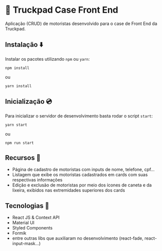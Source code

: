 # 🚛 Truckpad Case Front End 
 
Aplicação (CRUD) de motoristas desenvolvido para o case de Front End da Truckpad.

## Instalação ⬇️ 

Instalar os pacotes utilizando `npm` ou `yarn`:

```
npm install
```

ou

```
yarn install
```

## Inicialização 💿

Para inicializar o servidor de desenvolvimento basta rodar o script `start`:

```
yarn start
```

ou

```
npm run start
```
## Recursos 📒

- Página de cadastro de motoristas com inputs de nome, telefone, cpf...
- Listagem que exibe os motoristas cadastrados em cards com suas respectivas informações
- Edição e exclusão de motoristas por meio dos ícones de caneta e da lixeira, exibidos nas extremidades superiores dos cards

## Tecnologias 🤖
- React JS & Context API
- Material UI
- Styled Components
- Formik
- entre outras libs que auxiliaram no desenvolvimento (react-fade, react-input-mask...)

